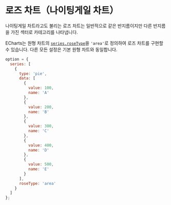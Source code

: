 # 로즈 차트（나이팅게일 차트）

나이팅게일 차트라고도 불리는 로즈 차트는 일반적으로 같은 반지름이지만 다른 반지름을 가진 섹터로 카테고리를 나타냅니다.

ECharts는 원형 차트의 [`series.roseType`](${optionPath}series-pie.roseType)을 `'area'`로 정의하여 로즈 차트를 구현할 수 있습니다. 다른 모든 설정은 기본 원형 차트와 동일합니다.

```js live
option = {
  series: [
    {
      type: 'pie',
      data: [
        {
          value: 100,
          name: 'A'
        },
        {
          value: 200,
          name: 'B'
        },
        {
          value: 300,
          name: 'C'
        },
        {
          value: 400,
          name: 'D'
        },
        {
          value: 500,
          name: 'E'
        }
      ],
      roseType: 'area'
    }
  ]
};
```
